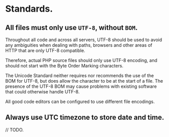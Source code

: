 # Standards.

## All files must only use `UTF-8`, without `BOM`.

Throughout all code and across all servers, UTF-8 should be used to avoid any ambiguities when dealing with paths, browsers and other areas of HTTP that are only UTF-8 compatible.

Therefore, actual PHP source files should only use UTF-8 encoding, and should not start with the Byte Order Marking characters.

The Unicode Standard neither requires nor recommends the use of the BOM for UTF-8, but does allow the character to be at the start of a file. The presence of the UTF-8 BOM may cause problems with existing software that could otherwise handle UTF-8.

All good code editors can be configured to use different file encodings.

## Always use UTC timezone to store date and time.

// TODO.
